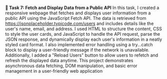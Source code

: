 **📌 Task 7: Fetch and Display Data from a Public API**
In this task, I created a responsive webpage that fetches and displays user information from a public API using the JavaScript Fetch API. The data is retrieved from https://jsonplaceholder.typicode.com/users and includes details like the user's name, email, and address. I used HTML to structure the content, CSS to style the user cards, and JavaScript to handle the API request, parse the JSON response, and dynamically display each user's information in a neatly styled card format. I also implemented error handling using a try...catch block to display a user-friendly message if the network is unavailable. Additionally, I added a "Reload Users" button to allow users to refetch and refresh the displayed data anytime. This project demonstrates asynchronous data fetching, DOM manipulation, and basic error management in a user-friendly web application
